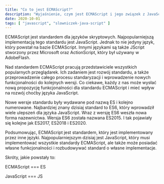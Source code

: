 ```yaml
---
title: "Co to jest ECMAScript?"
description: "Wyjaśnienie, czym jest ECMAScript i jego związek z JavaScript."
date: 2020-10-01
tags: [ "javascript", "slowniczek-java-script" ]
---
```


ECMAScript jest standardem dla języków skryptowych. Najpopularniejszą implementacją tego standardu jest JavaScript.
Jednak to nie jedyny język, który powstał na bazie ECMAScript. Innymi językami są także JScript stworzony przez
Microsoft oraz ActionScript, który był używany w AdobeFlash.

Nad standardem ECMAScript pracują przedstawiciele wszystkich popularnych przeglądarek. Ich zadaniem jest rozwój
standardu, a także przeprowadzenie całego procesu standaryzacji i wprowadzenie nowych funkcjonalności do kolejnych
wersji. Co ciekawe, każdy z nas może wysłać nową propozycję funkcjonalności dla standardu ECMAScript i mieć wpływ na
rozwój choćby języka JavaScript.

Nowe wersje standardu były wydawane pod nazwą ES i kolejno numerowane. Najbardziej znany dzisiaj standard to ES6, który
wprowadził wiele ulepszeń dla języka JavaScript. Wraz z wersję ES6 weszła nowa forma nazewnictwa. Wersja ES6 została
nazwana ES2015. I tak pojawiały się kolejne jak ES2017, ES2018 i ES2020.

Podsumowując, ECMAScript jest standardem, który jest implementowany przez inne języki. Najpopularniejszym dzisiaj jest
JavaScript, który musi implementować wszystkie standardy ECMAScript, ale także może posiadać własne funkcjonalności i
rozbudowywać standard o własne implementacje.

Skróty, jakie powstały to:

ECMAScript === ES

JavaScript === JS

